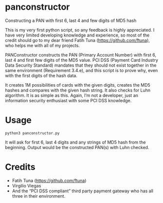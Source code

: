 # panconstructor
Constructing a PAN with first 6, last 4 and few digits of MD5 hash

This is my very first python script, so any feedback is highly appreciated. I have very limited developing knowledge and experience, so most of the credit should go to my dear friend Fatih Tuna (https://github.com/ftuna), who helps me with all of my projects.

PANConstructor constructs the PAN (Primary Account Number) with first 6, last 4 and first few digits of the MD5 value. PCI DSS (Payment Card Industry Data Security Standard) mandates that they should not exist together in the same environment (Requirement 3.4.e), and this script is to prove why, even with the first digits of the hash data.

It creates 1M possibilities of cards with the given digits, creates the MD5 hashes and compares with the given hash string. It also checks for Luhn algorithm. It is as simple as this. Again, I’m not a developer, just an information security enthusiast with some PCI DSS knowledge.

# Usage

<code>python3 panconstructor.py</code>

It will ask for first 6, last 4 digits and any strings of MD5 hash from the beginning. Output would be the constructed PAN(s) with Luhn checked.

# Credits
* Fatih Tuna (https://github.com/ftuna)
* Virgilio Viegas
* And the “PCI DSS compliant” third party payment gateway who has all three in their environment.
